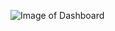 ![Image of Dashboard](https://github.com/sstewart0/data_science_projects/edit/master/python/dashboard/nyc_airbnb_dashboard.png)

